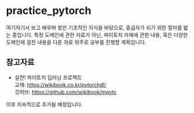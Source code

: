 # practice_pytorch

여기저기서 보고 배우며 쌓은 기초적인 지식을 바탕으로, 중급자가 되기 위한 절차를 밟는 중입니다. 특정 도메인에 관한 자료가 아닌, 파이토치 자체에 관한 내용, 혹은 다양한 도메인에 걸친 내용을 다룬 자료 위주로 공부를 진행할 계획입니다.

## 참고자료
* 실전! 파이토치 딥러닝 프로젝트 <br>
  교재: https://wikibook.co.kr/pytorchdl/ <br>
  깃허브: https://github.com/wikibook/mpytc

이후 지속적으로 추가될 예정입니다.
